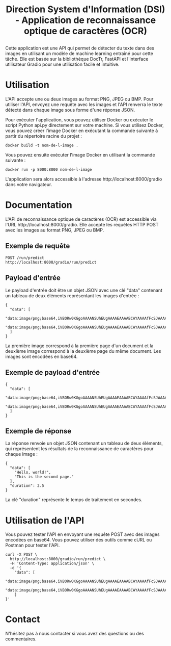 # <p align="center">Direction System d'Information (DSI) - Application de reconnaissance optique de caractères (OCR) </p>

Cette application est une API qui permet de détecter du texte dans des images en utilisant un modèle de machine learning entraîné pour cette tâche. Elle est basée sur la bibliothèque DocTr, FastAPI et l'interface utilisateur Gradio pour une utilisation facile et intuitive.

# Utilisation

L'API accepte une ou deux images au format PNG, JPEG ou BMP. Pour utiliser l'API, envoyez une requête avec les images et l'API renverra le texte détecté dans chaque image sous forme d'une réponse JSON.

Pour exécuter l'application, vous pouvez utiliser Docker ou exécuter le script Python api.py directement sur votre machine. Si vous utilisez Docker, vous pouvez créer l'image Docker en exécutant la commande suivante à partir du répertoire racine du projet :

```
docker build -t nom-de-l-image .
```

Vous pouvez ensuite exécuter l'image Docker en utilisant la commande suivante :

```
docker run -p 8000:8000 nom-de-l-image
```

L'application sera alors accessible à l'adresse http://localhost:8000/gradio dans votre navigateur.

# Documentation

L'API de reconnaissance optique de caractères (OCR) est accessible via l'URL http://localhost:8000/gradio. Elle accepte les requêtes HTTP POST avec les images au format PNG, JPEG ou BMP.

## Exemple de requête

```
POST /run/predict
http://localhost:8000/gradio/run/predict
```

## Payload d'entrée

Le payload d'entrée doit être un objet JSON avec une clé "data" contenant un tableau de deux éléments représentant les images d'entrée :

```
{
  "data": [
    "data:image/png;base64,iVBORw0KGgoAAAANSUhEUgAAAAEAAAABCAYAAAAfFcSJAAAACklEQVR4nGMAAQAABQABDQottAAAAABJRU5ErkJggg==", 
    "data:image/png;base64,iVBORw0KGgoAAAANSUhEUgAAAAEAAAABCAYAAAAfFcSJAAAACklEQVR4nGMAAQAABQABDQottAAAAABJRU5ErkJggg=="
  ]
}
```

La première image correspond à la première page d'un document et la deuxième image correspond à la deuxième page du même document. Les images sont encodées en base64.

## Exemple de payload d'entrée

```
{
  "data": [
    "data:image/png;base64,iVBORw0KGgoAAAANSUhEUgAAAAEAAAABCAYAAAAfFcSJAAAACklEQVR4nGMAAQAABQABDQottAAAAABJRU5ErkJggg==", 
    "data:image/png;base64,iVBORw0KGgoAAAANSUhEUgAAAAEAAAABCAYAAAAfFcSJAAAACklEQVR4nGMAAQAABQABDQottAAAAABJRU5ErkJggg=="
  ]
}
```

## Exemple de réponse

La réponse renvoie un objet JSON contenant un tableau de deux éléments, qui représentent les résultats de la reconnaissance de caractères pour chaque image :

```
{
  "data": [
    "Hello, world!", 
    "This is the second page."
  ],
  "duration": 2.5
}
```

La clé "duration" représente le temps de traitement en secondes.

# Utilisation de l'API

Vous pouvez tester l'API en envoyant une requête POST avec des images encodées en base64. Vous pouvez utiliser des outils comme cURL ou Postman pour tester l'API.

```
curl -X POST \
  http://localhost:8000/gradio/run/predict \
  -H 'Content-Type: application/json' \
  -d '{
    "data": [
        "data:image/png;base64,iVBORw0KGgoAAAANSUhEUgAAAAEAAAABCAYAAAAfFcSJAAAACklEQVR4nGMAAQAABQABDQottAAAAABJRU5ErkJggg==", 
        "data:image/png;base64,iVBORw0KGgoAAAANSUhEUgAAAAEAAAABCAYAAAAfFcSJAAAACklEQVR4nGMAAQAABQABDQottAAAAABJRU5ErkJggg=="
    ]
}'
```

# Contact

N'hésitez pas à nous contacter si vous avez des questions ou des commentaires.
